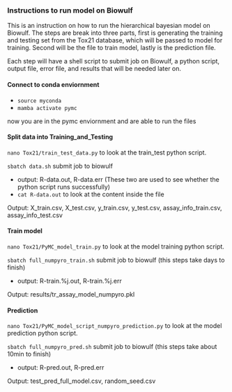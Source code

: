 ### Instructions to run model on Biowulf
This is an instruction on how to run the hierarchical bayesian model on Biowulf. The steps are break into three parts, first is generating the training and testing set from the Tox21 database, which will be passed to model for training. Second will be the file to train model, lastly is the prediction file. 

Each step will have a shell script to submit job on Biowulf, a python script, output file, error file, and results that will be needed later on.
#### Connect to conda enviornment
- `source myconda`
- `mamba activate pymc`

now you are in the pymc enviornment and are able to run the files

#### Split data into Training_and_Testing
`nano Tox21/train_test_data.py` to look at the train_test python script.

`sbatch data.sh` submit job to biowulf
- output: R-data.out, R-data.err (These two are used to see whether the python script runs successfully)
- `cat R-data.out` to look at the content inside the file

Output: X_train.csv, X_test.csv, y_train.csv, y_test.csv, assay_info_train.csv, assay_info_test.csv

#### Train model
`nano Tox21/PyMC_model_train.py` to look at the model training python script.

`sbatch full_numpyro_train.sh` submit job to biowulf (this steps take days to finish)
- output: R-train.%j.out, R-train.%j.err

Output: results/tr_assay_model_numpyro.pkl

#### Prediction
`nano Tox21/PyMC_model_script_numpyro_prediction.py` to look at the model prediction python script.

`sbatch full_numpyro_pred.sh` submit job to biowulf (this steps take about 10min to finish)
- output: R-pred.out, R-pred.err

Output: test_pred_full_model.csv, random_seed.csv